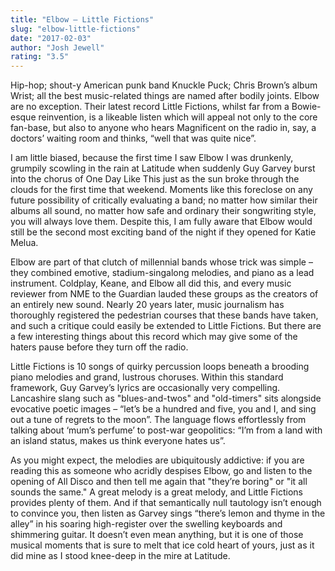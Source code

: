 ```yaml
---
title: "Elbow – Little Fictions"
slug: "elbow-little-fictions"
date: "2017-02-03"
author: "Josh Jewell"
rating: "3.5"
---
```


Hip-hop; shout-y American punk band Knuckle Puck; Chris Brown’s album Wrist; all the best music-related things are named after bodily joints. Elbow are no exception. Their latest record Little Fictions, whilst far from a Bowie-esque reinvention, is a likeable listen which will appeal not only to the core fan-base, but also to anyone who hears Magnificent on the radio in, say, a doctors’ waiting room and thinks, “well that was quite nice”.

I am little biased, because the first time I saw Elbow I was drunkenly, grumpily scowling in the rain at Latitude when suddenly Guy Garvey burst into the chorus of One Day Like This just as the sun broke through the clouds for the first time that weekend. Moments like this foreclose on any future possibility of critically evaluating a band; no matter how similar their albums all sound, no matter how safe and ordinary their songwriting style, you will always love them. Despite this, I am fully aware that Elbow would still be the second most exciting band of the night if they opened for Katie Melua.

Elbow are part of that clutch of millennial bands whose trick was simple – they combined emotive, stadium-singalong melodies, and piano as a lead instrument. Coldplay, Keane, and Elbow all did this, and every music reviewer from NME to the Guardian lauded these groups as the creators of an entirely new sound. Nearly 20 years later, music journalism has thoroughly registered the pedestrian courses that these bands have taken, and such a critique could easily be extended to Little Fictions. But there are a few interesting things about this record which may give some of the haters pause before they turn off the radio.

Little Fictions is 10 songs of quirky percussion loops beneath a brooding piano melodies and grand, lustrous choruses. Within this standard framework, Guy Garvey’s lyrics are occasionally very compelling. Lancashire slang such as "blues-and-twos" and "old-timers" sits alongside evocative poetic images – “let’s be a hundred and five, you and I, and sing out a tune of regrets to the moon”. The language flows effortlessly from talking about ‘mum’s perfume’ to post-war geopolitics: “I’m from a land with an island status, makes us think everyone hates us”.

As you might expect, the melodies are ubiquitously addictive: if you are reading this as someone who acridly despises Elbow, go and listen to the opening of All Disco and then tell me again that "they’re boring" or "it all sounds the same." A great melody is a great melody, and Little Fictions provides plenty of them. And if that semantically null tautology isn’t enough to convince you, then listen as Garvey sings “there’s lemon and thyme in the alley” in his soaring high-register over the swelling keyboards and shimmering guitar. It doesn’t even mean anything, but it is one of those musical moments that is sure to melt that ice cold heart of yours, just as it did mine as I stood knee-deep in the mire at Latitude.
